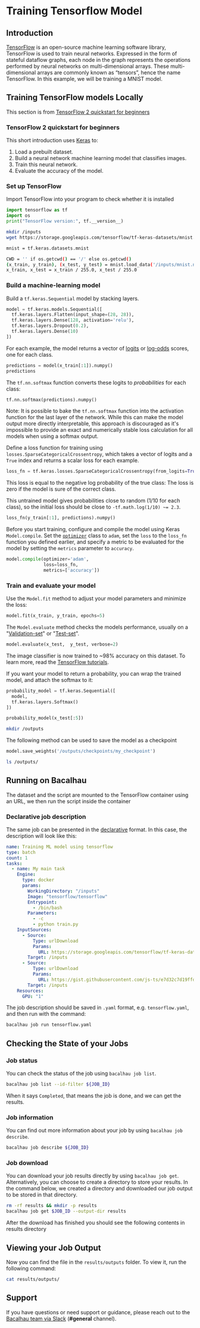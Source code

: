 # Training Tensorflow Model

## Introduction

[TensorFlow](https://www.tensorflow.org/) is an open-source machine learning software library, TensorFlow is used to train neural networks. Expressed in the form of stateful dataflow graphs, each node in the graph represents the operations performed by neural networks on multi-dimensional arrays. These multi-dimensional arrays are commonly known as “tensors”, hence the name TensorFlow. In this example, we will be training a MNIST model.

## Training TensorFlow models Locally[​](http://localhost:3000/examples/model-training/Training-Tensorflow-Model/#training-tensorflow-models-locally) <a href="#training-tensorflow-models-locally" id="training-tensorflow-models-locally"></a>

This section is from [TensorFlow 2 quickstart for beginners](https://colab.research.google.com/github/tensorflow/docs/blob/master/site/en/tutorials/quickstart/beginner.ipynb)

### TensorFlow 2 quickstart for beginners[​](http://localhost:3000/examples/model-training/Training-Tensorflow-Model/#tensorflow-2-quickstart-for-beginners) <a href="#tensorflow-2-quickstart-for-beginners" id="tensorflow-2-quickstart-for-beginners"></a>

This short introduction uses [Keras](https://www.tensorflow.org/guide/keras/overview) to:

1. Load a prebuilt dataset.
2. Build a neural network machine learning model that classifies images.
3. Train this neural network.
4. Evaluate the accuracy of the model.

### Set up TensorFlow[​](http://localhost:3000/examples/model-training/Training-Tensorflow-Model/#set-up-tensorflow) <a href="#set-up-tensorflow" id="set-up-tensorflow"></a>

Import TensorFlow into your program to check whether it is installed

```python
import tensorflow as tf
import os
print("TensorFlow version:", tf.__version__)
```

```bash
mkdir /inputs
wget https://storage.googleapis.com/tensorflow/tf-keras-datasets/mnist.npz -O /inputs/mnist.npz
```

```bash
mnist = tf.keras.datasets.mnist

CWD = '' if os.getcwd() == '/' else os.getcwd()
(x_train, y_train), (x_test, y_test) = mnist.load_data('/inputs/mnist.npz')
x_train, x_test = x_train / 255.0, x_test / 255.0
```

### Build a machine-learning model[​](http://localhost:3000/examples/model-training/Training-Tensorflow-Model/#build-a-machine-learning-model) <a href="#build-a-machine-learning-model" id="build-a-machine-learning-model"></a>

Build a `tf.keras.Sequential` model by stacking layers.

```python
model = tf.keras.models.Sequential([
  tf.keras.layers.Flatten(input_shape=(28, 28)),
  tf.keras.layers.Dense(128, activation='relu'),
  tf.keras.layers.Dropout(0.2),
  tf.keras.layers.Dense(10)
])
```

For each example, the model returns a vector of [logits](https://developers.google.com/machine-learning/glossary#logits) or [log-odds](https://developers.google.com/machine-learning/glossary#log-odds) scores, one for each class.

```python
predictions = model(x_train[:1]).numpy()
predictions
```

The `tf.nn.softmax` function converts these logits to _probabilities_ for each class:

```python
tf.nn.softmax(predictions).numpy()
```

Note: It is possible to bake the `tf.nn.softmax` function into the activation function for the last layer of the network. While this can make the model output more directly interpretable, this approach is discouraged as it's impossible to provide an exact and numerically stable loss calculation for all models when using a softmax output.

Define a loss function for training using `losses.SparseCategoricalCrossentropy`, which takes a vector of logits and a `True` index and returns a scalar loss for each example.

```python
loss_fn = tf.keras.losses.SparseCategoricalCrossentropy(from_logits=True)
```

This loss is equal to the negative log probability of the true class: The loss is zero if the model is sure of the correct class.

This untrained model gives probabilities close to random (1/10 for each class), so the initial loss should be close to `-tf.math.log(1/10) ~= 2.3`.

```python
loss_fn(y_train[:1], predictions).numpy()
```

Before you start training, configure and compile the model using Keras `Model.compile`. Set the [`optimizer`](https://www.tensorflow.org/api\_docs/python/tf/keras/optimizers) class to `adam`, set the `loss` to the `loss_fn` function you defined earlier, and specify a metric to be evaluated for the model by setting the `metrics` parameter to `accuracy`.

```python
model.compile(optimizer='adam',
              loss=loss_fn,
              metrics=['accuracy'])
```

### Train and evaluate your model[​](http://localhost:3000/examples/model-training/Training-Tensorflow-Model/#train-and-evaluate-your-model) <a href="#train-and-evaluate-your-model" id="train-and-evaluate-your-model"></a>

Use the `Model.fit` method to adjust your model parameters and minimize the loss:

```python
model.fit(x_train, y_train, epochs=5)
```

The `Model.evaluate` method checks the models performance, usually on a "[Validation-set](https://developers.google.com/machine-learning/glossary#validation-set)" or "[Test-set](https://developers.google.com/machine-learning/glossary#test-set)".

```python
model.evaluate(x_test,  y_test, verbose=2)
```

The image classifier is now trained to \~98% accuracy on this dataset. To learn more, read the [TensorFlow tutorials](https://www.tensorflow.org/tutorials/).

If you want your model to return a probability, you can wrap the trained model, and attach the softmax to it:

```python
probability_model = tf.keras.Sequential([
  model,
  tf.keras.layers.Softmax()
])
```

```python
probability_model(x_test[:5])
```

```bash
mkdir /outputs
```

The following method can be used to save the model as a checkpoint

```python
model.save_weights('/outputs/checkpoints/my_checkpoint')
```

```bash
ls /outputs/
```

## Running on Bacalhau[​](http://localhost:3000/examples/model-training/Training-Tensorflow-Model/#running-on-bacalhau) <a href="#running-on-bacalhau" id="running-on-bacalhau"></a>

The dataset and the script are mounted to the TensorFlow container using an URL, we then run the script inside the container

### Declarative job description[​](http://localhost:3000/examples/model-training/Training-Tensorflow-Model/#declarative-job-description) <a href="#declarative-job-description" id="declarative-job-description"></a>

The same job can be presented in the [declarative](../../references/jobs/task/job.md) format. In this case, the description will look like this:

```yaml
name: Training ML model using tensorflow
type: batch
count: 1
tasks:
  - name: My main task
    Engine:
      type: docker
      params:
        WorkingDirectory: "/inputs"
        Image: "tensorflow/tensorflow" 
        Entrypoint:
          - /bin/bash
        Parameters:
          - -c
          - python train.py
    InputSources:
      - Source:
          Type: urlDownload
          Params:
            URL: https://storage.googleapis.com/tensorflow/tf-keras-datasets/mnist.npz
        Target: /inputs
      - Source:
          Type: urlDownload
          Params:
            URL: https://gist.githubusercontent.com/js-ts/e7d32c7d19ffde7811c683d4fcb1a219/raw/ff44ac5b157d231f464f4d43ce0e05bccb4c1d7b/train.py
        Target: /inputs
    Resources:
      GPU: "1"
```

The job description should be saved in `.yaml` format, e.g. `tensorflow.yaml`, and then run with the command:

```bash
bacalhau job run tensorflow.yaml
```

## Checking the State of your Jobs[​](http://localhost:3000/examples/model-training/Training-Tensorflow-Model/#checking-the-state-of-your-jobs) <a href="#checking-the-state-of-your-jobs" id="checking-the-state-of-your-jobs"></a>

### Job status[​](http://localhost:3000/examples/model-training/Training-Tensorflow-Model/#job-status) <a href="#job-status" id="job-status"></a>

You can check the status of the job using `bacalhau job list`.

```bash
bacalhau job list --id-filter ${JOB_ID}
```

When it says `Completed`, that means the job is done, and we can get the results.

### Job information[​](http://localhost:3000/examples/model-training/Training-Tensorflow-Model/#job-information) <a href="#job-information" id="job-information"></a>

You can find out more information about your job by using `bacalhau job describe`.

```bash
bacalhau job describe ${JOB_ID}
```

### Job download[​](http://localhost:3000/examples/model-training/Training-Tensorflow-Model/#job-download) <a href="#job-download" id="job-download"></a>

You can download your job results directly by using `bacalhau job get`. Alternatively, you can choose to create a directory to store your results. In the command below, we created a directory and downloaded our job output to be stored in that directory.

```bash
rm -rf results && mkdir -p results
bacalhau job get $JOB_ID --output-dir results
```

After the download has finished you should see the following contents in results directory

## Viewing your Job Output[​](http://localhost:3000/examples/model-training/Training-Tensorflow-Model/#viewing-your-job-output) <a href="#viewing-your-job-output" id="viewing-your-job-output"></a>

Now you can find the file in the `results/outputs` folder. To view it, run the following command:

```bash
cat results/outputs/
```

## Support[​](http://localhost:3000/examples/data-engineering/blockchain-etl/#support) <a href="#support" id="support"></a>

If you have questions or need support or guidance, please reach out to the [Bacalhau team via Slack](https://bacalhauproject.slack.com/ssb/redirect) (**#general** channel).
